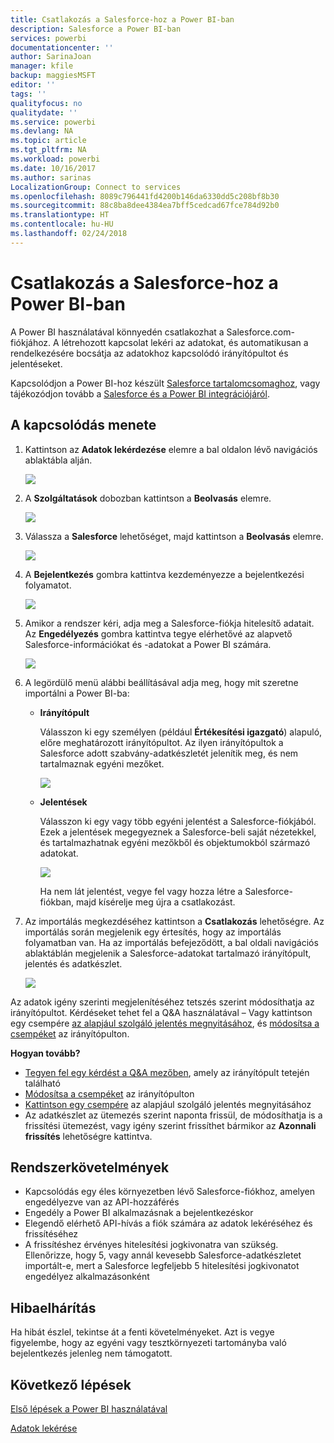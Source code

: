 ```yaml
---
title: Csatlakozás a Salesforce-hoz a Power BI-ban
description: Salesforce a Power BI-ban
services: powerbi
documentationcenter: ''
author: SarinaJoan
manager: kfile
backup: maggiesMSFT
editor: ''
tags: ''
qualityfocus: no
qualitydate: ''
ms.service: powerbi
ms.devlang: NA
ms.topic: article
ms.tgt_pltfrm: NA
ms.workload: powerbi
ms.date: 10/16/2017
ms.author: sarinas
LocalizationGroup: Connect to services
ms.openlocfilehash: 8089c796441fd4200b146da6330dd5c208bf8b30
ms.sourcegitcommit: 88c8ba8dee4384ea7bff5cedcad67fce784d92b0
ms.translationtype: HT
ms.contentlocale: hu-HU
ms.lasthandoff: 02/24/2018
---
```

# <a name="connect-to-salesforce-with-power-bi"></a>Csatlakozás a Salesforce-hoz a Power BI-ban
A Power BI használatával könnyedén csatlakozhat a Salesforce.com-fiókjához. A létrehozott kapcsolat lekéri az adatokat, és automatikusan a rendelkezésére bocsátja az adatokhoz kapcsolódó irányítópultot és jelentéseket.

Kapcsolódjon a Power BI-hoz készült [Salesforce tartalomcsomaghoz](https://app.powerbi.com/getdata/services/salesforce), vagy tájékozódjon tovább a [Salesforce és a Power BI integrációjáról](https://powerbi.microsoft.com/integrations/salesforce).

## <a name="how-to-connect"></a>A kapcsolódás menete
1. Kattintson az **Adatok lekérdezése** elemre a bal oldalon lévő navigációs ablaktábla alján.
   
   ![](media/service-connect-to-salesforce/pbi_getdata.png) 
2. A **Szolgáltatások** dobozban kattintson a **Beolvasás** elemre.
   
   ![](media/service-connect-to-salesforce/pbi_getservices.png) 
3. Válassza a **Salesforce** lehetőséget, majd kattintson a **Beolvasás** elemre.  
   
   ![](media/service-connect-to-salesforce/salesforce.png)
4. A **Bejelentkezés** gombra kattintva kezdeményezze a bejelentkezési folyamatot.
   
    ![](media/service-connect-to-salesforce/dialog.png)
5. Amikor a rendszer kéri, adja meg a Salesforce-fiókja hitelesítő adatait. Az **Engedélyezés** gombra kattintva tegye elérhetővé az alapvető Salesforce-információkat és -adatokat a Power BI számára.
   
   ![](media/service-connect-to-salesforce/sf_authorize.png)
6. A legördülő menü alábbi beállításával adja meg, hogy mit szeretne importálni a Power BI-ba:
   
   * **Irányítópult**
     
     Válasszon ki egy személyen (például **Értékesítési igazgató**) alapuló, előre meghatározott irányítópultot. Az ilyen irányítópultok a Salesforce adott szabvány-adatkészletét jelenítik meg, és nem tartalmaznak egyéni mezőket.
     
     ![](media/service-connect-to-salesforce/pbi_salesforcechooserole.png)
   * **Jelentések**
     
     Válasszon ki egy vagy több egyéni jelentést a Salesforce-fiókjából. Ezek a jelentések megegyeznek a Salesforce-beli saját nézetekkel, és tartalmazhatnak egyéni mezőkből és objektumokból származó adatokat.
     
     ![](media/service-connect-to-salesforce/pbi_salesforcereports.png)
     
     Ha nem lát jelentést, vegye fel vagy hozza létre a Salesforce-fiókban, majd kísérelje meg újra a csatlakozást.
7. Az importálás megkezdéséhez kattintson a **Csatlakozás** lehetőségre. Az importálás során megjelenik egy értesítés, hogy az importálás folyamatban van. Ha az importálás befejeződött, a bal oldali navigációs ablaktáblán megjelenik a Salesforce-adatokat tartalmazó irányítópult, jelentés és adatkészlet.
   
   ![](media/service-connect-to-salesforce/pbi_getdatasalesforcedash.png)

Az adatok igény szerinti megjelenítéséhez tetszés szerint módosíthatja az irányítópultot. Kérdéseket tehet fel a Q&A használatával – Vagy kattintson egy csempére [az alapjául szolgáló jelentés megnyitásához](service-dashboard-tiles.md), és [módosítsa a csempéket](service-dashboard-edit-tile.md) az irányítópulton.

**Hogyan tovább?**

* [Tegyen fel egy kérdést a Q&A mezőben](power-bi-q-and-a.md), amely az irányítópult tetején található
* [Módosítsa a csempéket](service-dashboard-edit-tile.md) az irányítópulton
* [Kattintson egy csempére](service-dashboard-tiles.md) az alapjául szolgáló jelentés megnyitásához
* Az adatkészlet az ütemezés szerint naponta frissül, de módosíthatja is a frissítési ütemezést, vagy igény szerint frissíthet bármikor az **Azonnali frissítés** lehetőségre kattintva.

## <a name="system-requirements"></a>Rendszerkövetelmények
* Kapcsolódás egy éles környezetben lévő Salesforce-fiókhoz, amelyen engedélyezve van az API-hozzáférés
* Engedély a Power BI alkalmazásnak a bejelentkezéskor
* Elegendő elérhető API-hívás a fiók számára az adatok lekéréséhez és frissítéséhez
* A frissítéshez érvényes hitelesítési jogkivonatra van szükség. Ellenőrizze, hogy 5, vagy annál kevesebb Salesforce-adatkészletet importált-e, mert a Salesforce legfeljebb 5 hitelesítési jogkivonatot engedélyez alkalmazásonként

## <a name="troubleshooting"></a>Hibaelhárítás
Ha hibát észlel, tekintse át a fenti követelményeket. Azt is vegye figyelembe, hogy az egyéni vagy tesztkörnyezeti tartományba való bejelentkezés jelenleg nem támogatott.

## <a name="next-steps"></a>Következő lépések
[Első lépések a Power BI használatával](service-get-started.md)

[Adatok lekérése](service-get-data.md)

